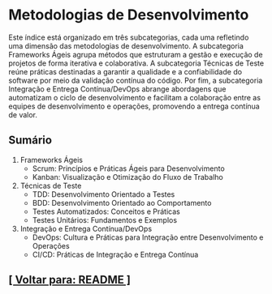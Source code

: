 # Metodologias de Desenvolvimento

Este índice está organizado em três subcategorias, cada uma refletindo uma dimensão das metodologias de desenvolvimento. A subcategoria Frameworks Ágeis agrupa métodos que estruturam a gestão e execução de projetos de forma iterativa e colaborativa. A subcategoria Técnicas de Teste reúne práticas destinadas a garantir a qualidade e a confiabilidade do software por meio da validação contínua do código. Por fim, a subcategoria Integração e Entrega Contínua/DevOps abrange abordagens que automatizam o ciclo de desenvolvimento e facilitam a colaboração entre as equipes de desenvolvimento e operações, promovendo a entrega contínua de valor.

## Sumário

1. Frameworks Ágeis
    - Scrum: Princípios e Práticas Ágeis para Desenvolvimento
    - Kanban: Visualização e Otimização do Fluxo de Trabalho
2. Técnicas de Teste
    - TDD: Desenvolvimento Orientado a Testes
    - BDD: Desenvolvimento Orientado ao Comportamento
    - Testes Automatizados: Conceitos e Práticas
    - Testes Unitários: Fundamentos e Exemplos
3. Integração e Entrega Contínua/DevOps
    - DevOps: Cultura e Práticas para Integração entre Desenvolvimento e Operações
    - CI/CD: Práticas de Integração e Entrega Contínua

## [[ Voltar para: README ]](../README.md#metodologias-desenvolvimento)
